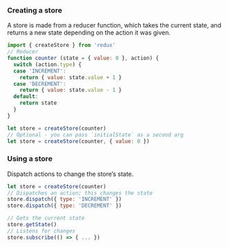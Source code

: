 
### Creating a store

A store is made from a reducer function, which takes the current state, and returns a new state depending on the action it was given.

```js
import { createStore } from 'redux'
// Reducer
function counter (state = { value: 0 }, action) {
  switch (action.type) {
  case 'INCREMENT':
    return { value: state.value + 1 }
  case 'DECREMENT':
    return { value: state.value - 1 }
  default:
    return state
  }
}
```

```js
let store = createStore(counter)
// Optional - you can pass `initialState` as a second arg
let store = createStore(counter, { value: 0 })
```

### Using a store
Dispatch actions to change the store’s state.
```js
let store = createStore(counter)
// Dispatches an action; this changes the state
store.dispatch({ type: 'INCREMENT' })
store.dispatch({ type: 'DECREMENT' })
```

```js
// Gets the current state
store.getState()
// Listens for changes
store.subscribe(() => { ... })
```






